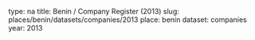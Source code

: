 type: na
title: Benin / Company Register (2013)
slug: places/benin/datasets/companies/2013
place: benin
dataset: companies
year: 2013
